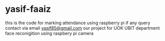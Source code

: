 # yasif-faaiz
this is the code for marking attendance using raspberry pi if any query contact via email yasif85@gmail.com
our project for UOK UBIT department 
face reconigition using raspbery pi camera
